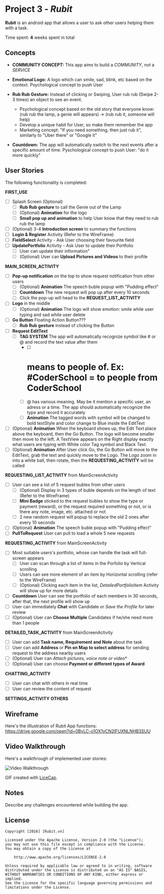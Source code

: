 # Project 3 - *Rubit*

**Rubit** is an android app that allows a user to ask other users helping them with a task.

Time spent: **4** weeks spent in total

## Concepts

* **COMMUNITY CONCEPT:** This app aims to build a *COMMUNITY*, not a *SERVICE*

* **Emotional Logo:** A logo which can smile, sad, blink, etc based on the context. Psychological concept to push User
* **Rub Rub Gesture:** Instead of clicking or Swiping, User rub rub (Swipe 2-3 times) an object to see an event. 
  * Psychological concept based on the old story that everyone know: (rub rub the lamp, a genie will appears) -> (rub rub it, someone will help)
  * Develop a unique habit for User, so make them remember the app
  * Marketing concept: "If you need something, then just rub it", similarly to "Uber there" or "Google it"
* **Countdown:** The app will automatically switch to the next events after a specific amount of time. Pyschological concept to push User: "do it more quickly"

## User Stories

The following functionality is completed:

**FIRST_USE**

  * [ ] Splash Screen (Optional)
    * [ ] **Rub Rub gesture** to call the Genie out of the Lamp
    * [ ] (Optional) **Animation** for the logo
    * [ ] **Small pop up and animation** to help User know that they need to rub rub the lamp
  * [ ] (Optional) 3-4 **Introduction screen** to summary the functions
  * [ ] **Login & Register** Activity (Refer to the WireFrame)
  * [ ] **FieldSelect** Activity - Ask User choosing their favourite field
  * [ ] **UpdatePortfolio** Activity - Ask User to update their Portfolio
    * [ ] User can update their information"
    * [ ] (Optional) User can **Upload Pictures and Videos** to their profile

**MAIN_SCREEN_ACTIVITY** 

  * [ ] **Pop-up notification** on the top to show request notification from other users
    * [ ] (Optional) **Animation** The speech buble popup with "Pudding effect"
    * [ ] **Countdown** The new request will pop up after every 10 seconds
    * [ ] Click the pop-up will head to the **REQUEST_LIST_ACTIVITY**
  * [ ] **Logo** in the middle
    * [ ] (Optional) **Animation** The logo will show emotion: smile while user typing and sad while user delete
  * [ ] **Go Button** Floating Action Button???
    * [ ] **Rub Rub gesture** instead of clicking the Button
  * [ ] **Request EditText**
    * [ ] **TAG SYSTEM** The app will automatically recognize symbol like # or @ and record the text value after them
      * [ ] # means to people of. Ex: #CoderSchool = to people from CoderSchool
      * [ ] @ has various meaning. May be it mention a specific user, an adress or a time. The app should automatically recognize the type and record it accurately
      * [ ] **Animation** The tagged words with symbol will be changed to bold textStyle and color change to Blue inside the EditText
  * [ ] (Optional) **Animation** When the keyboard shows up, the Edit Text place above the keyboard, then the Go Button. The logo will become smaller then move to the left. A TextView appears on the Right display exactly what users are typing with White color Tag symbol and Black Text.
  * [ ] (Optional) **Animation** After User click Go, the Go Button will move to the EditText, grab the text and quickly move to the Logo. The Logo zoom in into a white ball, then rotate, then the **REQUESTING_ACTIVITY** will be called

**REQUESTING_LIST_ACTIVITY** from MainScreenActivity

  * [ ] User can see a list of 5 request bubles from other users
    * [ ] (Optional) Display in 3 types of buble depends on the length of text (Refer to the WireFrame)
    * [ ] **Mini Badge** sticked to the request bubles to show the type or payment (reward), or the request required something or not, or is there any note, image, etc. attached or not
    * [ ] 2 new random request will popup to replace the old 2 ones after every 10 seconds
  * [ ] (Optional) **Animation** The speech buble popup with "Pudding effect"
  * [ ] **PullToRequest** User can pull to load a whole 5 new requests

**REQUESTING_ACTIVITY** from MainScreenActivity

  * [ ] Most suitable users's portfolio, whose can handle the task will full-screen appears
    * [ ] User can scan through a list of items in the Porfolio by Vertical scrolling
    * [ ] Users can see more element of an item by Horizontal scrolling (refer to the WireFrame)
    * [ ] (Optional) Clicking each item in the list, *DetailedPortfolioItem* Activity will show up for more details
  * [ ] **Countdown** User can see the portfolio of each members in 30 seconds, after that, the next profile will show up
  * [ ] User can immediately **Chat** with Candidate or *Save the Profile* for later review
  * [ ] (Optional) User can **Choose Multiple** Candidates if he/she need more than 1 people

**DETAILED_TASK_ACTIVITY** from MainScreenActivity

  * [ ] User can add **Task name, Requirement and Note** about the task
  * [ ] User can add **Address** or **Pin on Map to select address** for sending request to the address nearby users 
  * [ ] (Optional) User can *Attach pictures, voice note or video**
  * [ ] (Optional) User can choose **Payment or different types of Award**

**CHATTING_ACTIVITY** 

  * [ ] User can chat with others in real time
  * [ ] User can review the content of request

**SETTINGS_ACTIVITY**
**OTHERS**  
  
## Wireframe
Here's the illlustration of Rubit App functions:
https://drive.google.com/open?id=0ByLC-o1OX1vCN2lFUXNLNHB3SUU

## Video Walkthrough

Here's a walkthrough of implemented user stories:

<img src='http://i.imgur.com/link/to/your/gif/file.gif' title='Video Walkthrough' width='' alt='Video Walkthrough' />

GIF created with [LiceCap](http://www.cockos.com/licecap/).

## Notes

Describe any challenges encountered while building the app.


## License

    Copyright [2016] [Rubit.vn]

    Licensed under the Apache License, Version 2.0 (the "License");
    you may not use this file except in compliance with the License.
    You may obtain a copy of the License at

        http://www.apache.org/licenses/LICENSE-2.0

    Unless required by applicable law or agreed to in writing, software
    distributed under the License is distributed on an "AS IS" BASIS,
    WITHOUT WARRANTIES OR CONDITIONS OF ANY KIND, either express or implied.
    See the License for the specific language governing permissions and
    limitations under the License.
